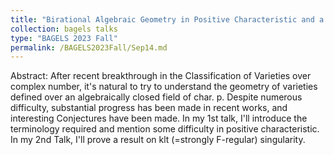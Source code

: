 ```yaml
---
title: "Birational Algebraic Geometry in Positive Characteristic and a Conjecture"
collection: bagels talks
type: "BAGELS 2023 Fall"
permalink: /BAGELS2023Fall/Sep14.md
---
```


Abstract: After recent breakthrough in the Classification of Varieties over complex number, it's natural to try to understand the geometry of varieties defined over an algebraically closed field of char. p. Despite numerous difficulty, substantial progress has been made in recent works, and interesting Conjectures have been made. In my 1st talk, I'll introduce the terminology required and mention some difficulty in positive characteristic. In my 2nd Talk, I'll prove a result on klt (=strongly F-regular) singularity. 
